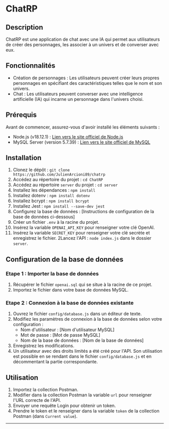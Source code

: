 # ChatRP

## Description

ChatRP est une application de chat avec une IA qui permet aux utilisateurs de créer des personnages, les associer à un univers et de converser avec eux.

## Fonctionnalités

- Création de personnages : Les utilisateurs peuvent créer leurs propres personnages en spécifiant des caractéristiques telles que le nom et son univers.
- Chat : Les utilisateurs peuvent converser avec une intelligence artificielle (IA) qui incarne un personnage dans l'univers choisi.

## Prérequis

Avant de commencer, assurez-vous d'avoir installé les éléments suivants :

- Node.js (v18.12.1) : [Lien vers le site officiel de Node.js](https://nodejs.org)
- MySQL Server (version 5.7.39) : [Lien vers le site officiel de MySQL](https://www.mysql.com)

## Installation

1. Clonez le dépôt : `git clone https://github.com/JulienArcioni89/chatrp`
2. Accédez au répertoire du projet : `cd ChatRP`
3. Accédez au répertoire `server` du projet : `cd server`
4. Installez les dépendances : `npm install`
5. Installez dotenv : `npm install dotenv`
6. Installez bcrypt : `npm install bcrypt`
7. Installez Jest : `npm install --save-dev jest`
8. Configurez la base de données : [Instructions de configuration de la base de données ci-dessous]
9. Créer un fichier `.env` à la racine du projet. 
10. Insérez la variable `OPENAI_API_KEY` pour renseigner votre clé OpenAI.
11. Insérez la variable `SECRET_KEY` pour renseigner votre clé secrète et enregistrez le fichier.
2Lancez l'API : `node index.js` dans le dossier `server`.

## Configuration de la base de données

### Etape 1 : Importer la base de données

1. Récupérer le fichier `openai.sql` qui se situe à la racine de ce projet.
2. Importez le fichier dans votre base de données MySQL.


### Etape 2 : Connexion à la base de données existante

1. Ouvrez le fichier `config/database.js` dans un éditeur de texte.
2. Modifiez les paramètres de connexion à la base de données selon votre configuration :
    - Nom d'utilisateur : [Nom d'utilisateur MySQL]
    - Mot de passe : [Mot de passe MySQL]
    - Nom de la base de données : [Nom de la base de données]
3. Enregistrez les modifications.
4. Un utilisateur avec des droits limités a été créé pour l'API. Son utilisation est possible en se rendant dans le fichier `config/database.js` et en décommentant la partie correspondante.


## Utilisation
1. Importez la collection Postman.
2. Modifier dans la collection Postman la variable `url` pour renseigner l'URL correcte de l'API.
3. Envoyer une requête Login pour obtenir un token.
4. Prendre le token et le renseigner dans la variable `token` de la collection Postman (dans `Current value`).
---